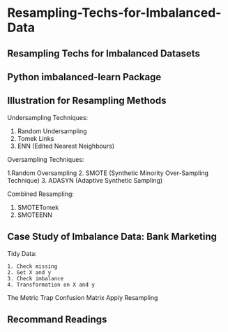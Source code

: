 # Resampling-Techs-for-Imbalanced-Data

## Resampling Techs for Imbalanced Datasets
## Python imbalanced-learn Package
## Illustration for Resampling Methods

Undersampling Techniques:
  1. Random Undersampling
  2. Tomek Links
  3. ENN (Edited Nearest Neighbours)

Oversampling Techniques:

 1.Random Oversampling
 2. SMOTE (Synthetic Minority Over-Sampling Technique)
 3. ADASYN (Adaptive Synthetic Sampling)

 Combined Resampling:
 
   1. SMOTETomek
   2. SMOTEENN

## Case Study of Imbalance Data: Bank Marketing

  Tidy Data:

    1. Check missing
    2. Get X and y
    3. Check imbalance
    4. Transformation on X and y
  
  The Metric Trap
  Confusion Matrix
  Apply Resampling

## Recommand Readings
